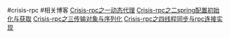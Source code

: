#crisis-rpc
#相关博客
[Crisis-rpc之一动态代理](http://blog.csdn.net/a549058481/article/details/65628540)
[Crisis-rpc之二spring配置初始化与获取](http://blog.csdn.net/a549058481/article/details/65628941)
[Crisis-rpc之三传输对象与序列化](http://blog.csdn.net/a549058481/article/details/65630492)
[Crisis-rpc之四线程同步与rpc连接实现](http://blog.csdn.net/a549058481/article/details/65631269)
